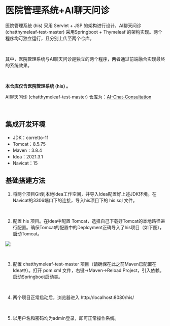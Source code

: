 # 医院管理系统+AI聊天问诊

医院管理系统 (his) 采用 Servlet + JSP 的架构进行设计，AI聊天问诊 (chatthymeleaf-test-master) 采用Springboot + Thymeleaf 的架构实现。两个程序均可独立运行，且分别上传至两个仓库。

<br>

其中，医院管理系统与AI聊天问诊是独立的两个程序，两者通过前端融合实现最终的系统效果。

<br>

**本仓库仅含医院管理系统 (his) 。**

AI聊天问诊 (chatthymeleaf-test-master) 仓库为：[AI-Chat-Consultation](https://github.com/fang-kun/AI-Chat-Consultation)

<br>

## 集成开发环境

- JDK：corretto-11
- Tomcat：8.5.75
- Maven：3.8.4
- Idea：2021.3.1
- Navicat：15

## 基础搭建方法

1. 将两个项目Git到本地Idea工作空间，并导入Idea配置好上述JDK环境。在Navicat的3306端口下的连接，导入his项目下的 his.sql 文件。

<br>

2. 配置 his 项目。在Idea中配置 Tomcat，选择自己下载好Tomcat的本地路径进行配置。确保Tomcat的配置中的Deployment正确导入了his项目（如下图），启动Tomcat。

![](D:\IdeaProjects\his\WebRoot\Images\mdPic.jpg)

<br>

3. 配置 chatthymeleaf-test-master 项目（请确保在此之前Maven已配置在Idea中）。打开 pom.xml 文件，右键->Maven->Reload Project，引入依赖。启动Springboot启动类。

<br>

4. 两个项目正常启动后，浏览器进入 http://localhost:8080/his/

<br>

5. 以用户名和密码均为admin登录，即可正常操作系统。
